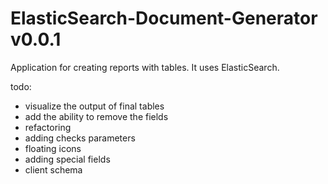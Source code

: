 # ElasticSearch-Document-Generator v0.0.1

Application for creating reports with tables. It uses ElasticSearch.

todo:
- visualize the output of final tables
- add the ability to remove the fields
- refactoring
- adding checks parameters
- floating icons
- adding special fields
- client schema

